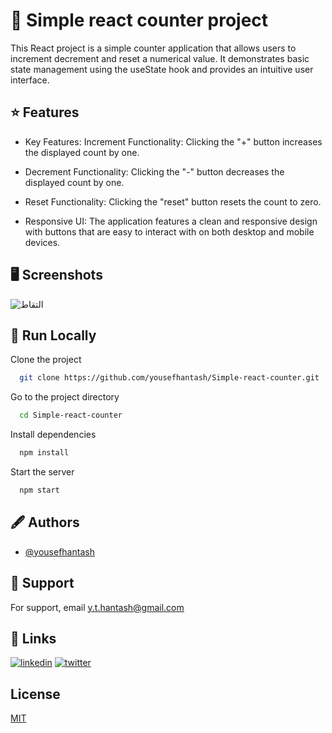 
# 🔢 Simple react counter project

This React project is a simple counter application that allows users to increment decrement and reset a numerical value. It demonstrates basic state management using the useState hook and provides an intuitive user interface.


## ⭐ Features

- Key Features: Increment Functionality: Clicking the "+" button increases the displayed count by one.
- Decrement Functionality: Clicking the "-" button decreases the displayed count by one.

- Reset Functionality: Clicking the "reset" button resets the count to zero.
- Responsive UI: The application features a clean and responsive design with buttons that are easy to interact with on both desktop and mobile devices.



## 🖥️ Screenshots

![التقاط](https://github.com/user-attachments/assets/551db623-948a-4e02-ae67-36e5758ce3d9)



## 🚀 Run Locally

Clone the project

```bash
  git clone https://github.com/yousefhantash/Simple-react-counter.git
```

Go to the project directory

```bash
  cd Simple-react-counter
```

Install dependencies

```bash
  npm install
```

Start the server

```bash
  npm start
```


## 🖋️ Authors

- [@yousefhantash](https://github.com/yousefhantash)


## 📧 Support

For support, email y.t.hantash@gmail.com 


## 🔗 Links

[![linkedin](https://img.shields.io/badge/linkedin-0A66C2?style=for-the-badge&logo=linkedin&logoColor=white)](https://www.linkedin.com/in/yousef-hantash-01a64b311/)
[![twitter](https://img.shields.io/badge/twitter-1DA1F2?style=for-the-badge&logo=twitter&logoColor=white)](https://x.com/youssoo_7)


## License

[MIT](https://github.com/yousefhantash/Simple-react-counter/blob/main/LICENSE)

